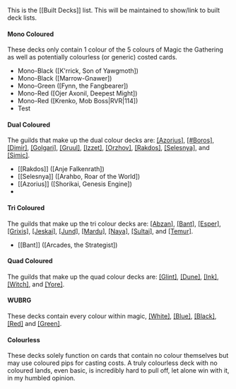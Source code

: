 This is the [[Built Decks]] list. This will be maintained to show/link to built deck lists.

#### Mono Coloured
These decks only contain 1 colour of the 5 colours of Magic the Gathering as well as potentially colourless (or generic) costed cards.

- Mono-Black ([K'rrick, Son of Yawgmoth])
- Mono-Black ([Marrow-Gnawer])
- Mono-Green ([Fynn, the Fangbearer])
- Mono-Red ([Ojer Axonil, Deepest Might])
- Mono-Red ([Krenko, Mob Boss|RVR|114])
- Test

#### Dual Coloured
The guilds that make up the dual colour decks are: [[Azorius]](WU), [[#Boros]](RW), [[Dimir]](UB), [[Golgari]](BG), [[Gruul]](RG), [[Izzet]](UR), [[Orzhov]](WB), [[Rakdos]](BR), [[Selesnya]](WG), and [[Simic]](UG).

- [[Rakdos]] ([Anje Falkenrath])
- [[Selesnya]] ([Arahbo, Roar of the World])
- [[Azorius]] ([Shorikai, Genesis Engine])
- 

#### Tri Coloured
The guilds that make up the tri colour decks are: [[Abzan]](WBG), [[Bant]](WUG), [[Esper]](WUB), [[Grixis]](UBR), [[Jeskai]](WUR), [[Jund]](BRG), [[Mardu]](WBR), [[Naya]](WRG), [[Sultai]](UBG), and [[Temur]](URG).
- [[Bant]] ([Arcades, the Strategist])

#### Quad Coloured
The guilds that make up the quad colour decks are: [[Glint]](UBRG), [[Dune]](WBRG), [[Ink]](WURG), [[Witch]](WBUG), and [[Yore]](WBUR).


#### WUBRG
These decks contain every colour within magic, [[White]](W), [[Blue]](U), [[Black]](B), [[Red]](R) and [[Green]](G). 


#### Colourless
These decks solely function on cards that contain no colour themselves but may use coloured pips for casting costs. 
A truly colourless deck with no coloured lands, even basic, is incredibly hard to pull off, let alone win with it, in my humbled opinion.